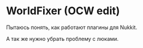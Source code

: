 # WorldFixer (OCW edit)

Пытаюсь понять, как работают плагины для Nukkit.

А так же нужно убрать проблему с люками.
